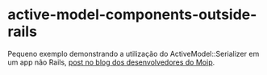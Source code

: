 # active-model-components-outside-rails
Pequeno exemplo demonstrando a utilização do ActiveModel::Serializer em um app não Rails, <a href="http://moip.github.io/blog-devs/componentes-active-model-fora-do-rails/" target="_blank">post no blog dos desenvolvedores do Moip</a>.
